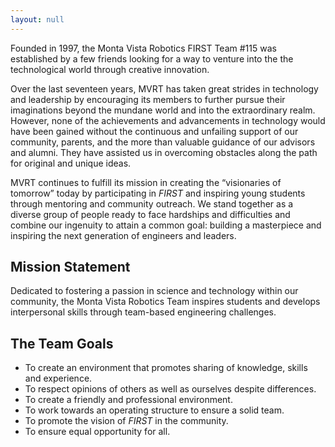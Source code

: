 ```yaml
---
layout: null
---
```


Founded in 1997, the Monta Vista Robotics FIRST Team #115 was established
by a few friends looking for a way to venture into the the technological
world through creative innovation.

Over the last seventeen years, MVRT has taken great strides in technology
and leadership by encouraging its members to further pursue their
imaginations beyond the mundane world and into the extraordinary realm.
However, none of the achievements and advancements in technology would have
been gained without the continuous and unfailing support of our community,
parents, and the more than valuable guidance of our advisors and alumni.
They have assisted us in overcoming obstacles along the path for original
and unique ideas.

MVRT continues to fulfill its mission in creating the “visionaries of
tomorrow” today by participating in <i class="first">FIRST</i> and
inspiring young students through mentoring and community outreach. We stand
together as a diverse group of people ready to face hardships and
difficulties and combine our ingenuity to attain a common goal: building a
masterpiece and inspiring the next generation of engineers and leaders.


## Mission Statement

Dedicated to fostering a passion in science and technology within our
community, the Monta Vista Robotics Team inspires students and develops
interpersonal skills through team-based engineering challenges.


## The Team Goals

+ To create an environment that promotes sharing of knowledge, skills and
experience.
+ To respect opinions of others as well as ourselves despite
differences.
+ To create a friendly and professional environment.
+ To work towards an operating structure to ensure a solid team.
+ To promote the vision of <i class="first">FIRST</i> in the
community.
+ To ensure equal opportunity for all.
